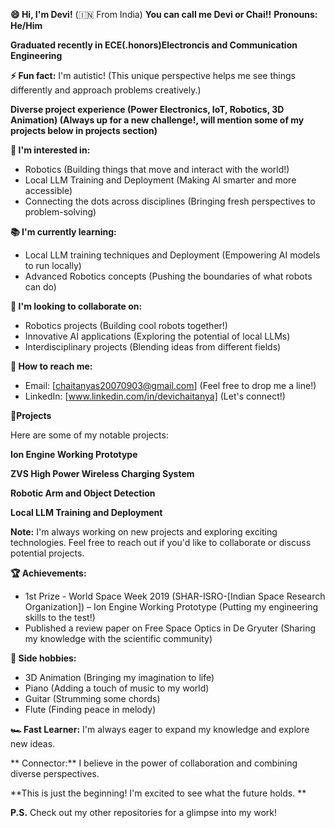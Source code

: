 **😄 Hi, I'm Devi!** (🇮🇳 From India)
**You can call me Devi or Chai!!**
**Pronouns:** **He/Him**

**Graduated recently in ECE(.honors)Electroncis and Communication Engineering**

**⚡ Fun fact:** I'm autistic! (This unique perspective helps me see things differently and approach problems creatively.)

**Diverse project experience (Power Electronics, IoT, Robotics, 3D Animation) (Always up for a new challenge!, will mention some of my projects below in projects section)**

**🥊 I'm interested in:**

*  Robotics (Building things that move and interact with the world!)
*  Local LLM Training and Deployment (Making AI smarter and more accessible)
*  Connecting the dots across disciplines (Bringing fresh perspectives to problem-solving)

**📚 I'm currently learning:**

*  Local LLM training techniques and Deployment (Empowering AI models to run locally)
*  Advanced Robotics concepts (Pushing the boundaries of what robots can do)

**🤝️ I'm looking to collaborate on:**

*  Robotics projects (Building cool robots together!)
*  Innovative AI applications (Exploring the potential of local LLMs)
*  Interdisciplinary projects (Blending ideas from different fields)

**📨 How to reach me:**

*  Email: [chaitanyas20070903@gmail.com] (Feel free to drop me a line!)
*  LinkedIn: [www.linkedin.com/in/devichaitanya] (Let's connect!)

**🌟Projects**

Here are some of my notable projects:

**Ion Engine Working Prototype**

**ZVS High Power Wireless Charging System**


**Robotic Arm and Object Detection**

**Local LLM Training and Deployment**

**Note:** I'm always working on new projects and exploring exciting technologies. Feel free to reach out if you'd like to collaborate or discuss potential projects.

**🏆 Achievements:**

*  1st Prize - World Space Week 2019 (SHAR-ISRO-[Indian Space Research Organization]) – Ion Engine Working Prototype (Putting my engineering skills to the test!)
*  Published a review paper on Free Space Optics in De Gryuter (Sharing my knowledge with the scientific community)

**🎹 Side hobbies:**

*  3D Animation (Bringing my imagination to life)
*  Piano (Adding a touch of music to my world)
*  Guitar (Strumming some chords)
*  Flute (Finding peace in melody)

**🏎 Fast Learner:** I'm always eager to expand my knowledge and explore new ideas.

** Connector:** I believe in the power of collaboration and combining diverse perspectives.

**This is just the beginning! I'm excited to see what the future holds. **

**P.S.** Check out my other repositories for a glimpse into my work! 

